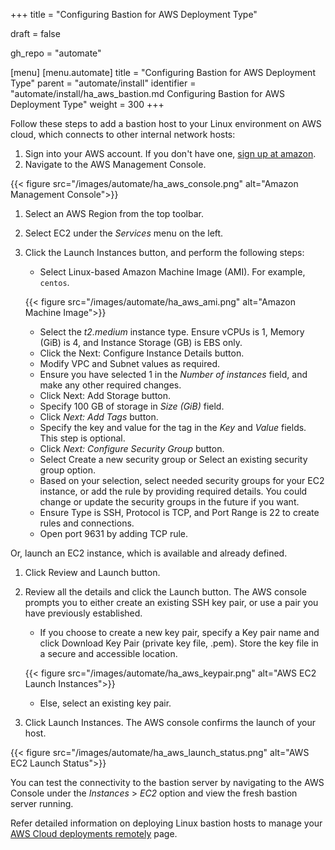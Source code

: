 +++
title = "Configuring Bastion for AWS Deployment Type"

draft = false

gh_repo = "automate"

[menu]
  [menu.automate]
    title = "Configuring Bastion for AWS Deployment Type"
    parent = "automate/install"
    identifier = "automate/install/ha_aws_bastion.md Configuring Bastion for AWS Deployment Type"
    weight = 300
+++

Follow these steps to add a bastion host to your Linux environment on AWS cloud, which connects to other internal network hosts:

1. Sign into your AWS account. If you don't have one, [sign up at amazon](https://aws.amazon.com).
1. Navigate to the AWS Management Console.

{{< figure src="/images/automate/ha_aws_console.png" alt="Amazon Management Console">}}

1. Select an AWS Region from the top toolbar.
1. Select EC2 under the *Services* menu on the left.
1. Click the Launch Instances button, and perform the following steps:
   - Select Linux-based Amazon Machine Image (AMI). For example, `centos`.

   {{< figure src="/images/automate/ha_aws_ami.png" alt="Amazon Machine Image">}}

   - Select the *t2.medium* instance type. Ensure vCPUs is 1, Memory (GiB) is 4, and Instance Storage (GB) is EBS only.
   - Click the Next: Configure Instance Details button.
   - Modify VPC and Subnet values as required.
   - Ensure you have selected 1 in the *Number of instances* field, and make any other required changes.
   - Click Next: Add Storage button.
   - Specify 100 GB of storage in *Size (GiB)* field.
   - Click *Next: Add Tags* button.
   - Specify the key and value for the tag in the *Key* and *Value* fields. This step is optional.
   - Click *Next: Configure Security Group* button.
   - Select Create a new security group or Select an existing security group option.
   - Based on your selection, select needed security groups for your EC2 instance, or add the rule by providing required details. You could change or update the security groups in the future if you want.
   - Ensure Type is SSH, Protocol is TCP, and Port Range is 22 to create rules and connections.
   <!-- u must have private key -->
   - Open port 9631 by adding TCP rule.

Or, launch an EC2 instance, which is available and already defined.

1. Click Review and Launch button.
1. Review all the details and click the Launch button. The AWS console prompts you to either create an existing SSH key pair, or use a pair you have previously established.
   - If you choose to create a new key pair, specify a Key pair name and click Download Key Pair (private key file, .pem). Store the key file in a secure and accessible location.

    {{< figure src="/images/automate/ha_aws_keypair.png" alt="AWS EC2 Launch Instances">}}

   - Else, select an existing key pair.
1. Click Launch Instances. The AWS console confirms the launch of your host.

 {{< figure src="/images/automate/ha_aws_launch_status.png" alt="AWS EC2 Launch Status">}}

You can test the connectivity to the bastion server by navigating to the AWS Console under the *Instances* > *EC2* option and view the fresh bastion server running.

Refer detailed information on deploying Linux bastion hosts to manage your [AWS Cloud deployments remotely](https://aws.amazon.com/quickstart/architecture/linux-bastion/) page.
